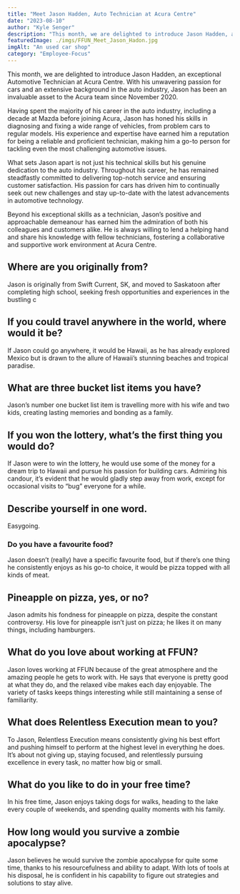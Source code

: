 ```yaml
---
title: "Meet Jason Hadden, Auto Technician at Acura Centre"
date: "2023-08-10"
author: "Kyle Senger"
description: "This month, we are delighted to introduce Jason Hadden, an exceptional Automotive Technician at Acura Centre. With his unwavering passion for cars and an extensive background in the auto industry, Jason has been an invaluable asset to the Acura team since November 2020."
featuredImage: ./imgs/FFUN_Meet_Jason_Hadon.jpg
imgAlt: "An used car shop"
category: "Employee-Focus"
---
```


This month, we are delighted to introduce Jason Hadden, an exceptional Automotive Technician at Acura Centre. With his unwavering passion for cars and an extensive background in the auto industry, Jason has been an invaluable asset to the Acura team since November 2020.

Having spent the majority of his career in the auto industry, including a decade at Mazda before joining Acura, Jason has honed his skills in diagnosing and fixing a wide range of vehicles, from problem cars to regular models. His experience and expertise have earned him a reputation for being a reliable and proficient technician, making him a go-to person for tackling even the most challenging automotive issues.

What sets Jason apart is not just his technical skills but his genuine dedication to the auto industry. Throughout his career, he has remained steadfastly committed to delivering top-notch service and ensuring customer satisfaction. His passion for cars has driven him to continually seek out new challenges and stay up-to-date with the latest advancements in automotive technology.

Beyond his exceptional skills as a technician, Jason’s positive and approachable demeanour has earned him the admiration of both his colleagues and customers alike. He is always willing to lend a helping hand and share his knowledge with fellow technicians, fostering a collaborative and supportive work environment at Acura Centre.

## Where are you originally from?

Jason is originally from Swift Current, SK, and moved to Saskatoon after completing high school, seeking fresh opportunities and experiences in the bustling c

## If you could travel anywhere in the world, where would it be?

If Jason could go anywhere, it would be Hawaii, as he has already explored Mexico but is drawn to the allure of Hawaii’s stunning beaches and tropical paradise.

## What are three bucket list items you have?

Jason’s number one bucket list item is travelling more with his wife and two kids, creating lasting memories and bonding as a family.

## If you won the lottery, what’s the first thing you would do?

If Jason were to win the lottery, he would use some of the money for a dream trip to Hawaii and pursue his passion for building cars. Admiring his candour, it’s evident that he would gladly step away from work, except for occasional visits to “bug” everyone for a while.

## Describe yourself in one word.

Easygoing.

### Do you have a favourite food?

Jason doesn’t (really) have a specific favourite food, but if there’s one thing he consistently enjoys as his go-to choice, it would be pizza topped with all kinds of meat.

## Pineapple on pizza, yes, or no?

Jason admits his fondness for pineapple on pizza, despite the constant controversy. His love for pineapple isn’t just on pizza; he likes it on many things, including hamburgers.

## What do you love about working at FFUN?

Jason loves working at FFUN because of the great atmosphere and the amazing people he gets to work with. He says that everyone is pretty good at what they do, and the relaxed vibe makes each day enjoyable. The variety of tasks keeps things interesting while still maintaining a sense of familiarity.

## What does Relentless Execution mean to you?

To Jason, Relentless Execution means consistently giving his best effort and pushing himself to perform at the highest level in everything he does. It’s about not giving up, staying focused, and relentlessly pursuing excellence in every task, no matter how big or small.

## What do you like to do in your free time?

In his free time, Jason enjoys taking dogs for walks, heading to the lake every couple of weekends, and spending quality moments with his family.

## How long would you survive a zombie apocalypse?

Jason believes he would survive the zombie apocalypse for quite some time, thanks to his resourcefulness and ability to adapt. With lots of tools at his disposal, he is confident in his capability to figure out strategies and solutions to stay alive.
